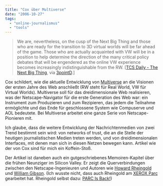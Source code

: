 ```yaml
---
title: "Cox über Multiverse"
date: "2006-10-27"
tags: 
  - "online-journalismus"
  - "tools"
---
```


  

> We are, nevertheless, on the cusp of the Next Big Thing and those who are ready for the transition to 3D virtual worlds will be far ahead of the game. Those who are actually acquainted with VW will be in a position to help determine the direction of the many critical policy debates that will be engendered as the online VW experience becomes increasingly indistinguishable from the RW. \[[TCS Daily - The Next Big Thing](http://www.tcsdaily.com/article.aspx?id=102306A "TCS Daily - The Next Big Thing"), via [3pointD](http://www.3pointd.com/20061025/are-virtual-worlds-the-next-big-thing/).\]

Cox schildert, wie die aktuelle Entwicklung von [Multiverse](http://www.multiverse.net/) an die Visionen der ersten Jahre des Web anschließt (RW steht für Real World, VW für Virtual Worlds). Multiverse soll für das dreidimensionale Web realisieren, was der Netscape-Navigator für die erste Generation des Web war: ein Instrument zum Produzieren und zum Rezipieren, das jedem die Teilnahme ermöglichte und das Ende für geschlossene System wie Compuserve und AOL bedeutete. Bei Multiverse arbeitet eine ganze Serie von Netscape-Pionieren mit.

Ich glaube, dass die weitere Entwicklung der Nachrichtenmedien von zwei Trend bestimmt sein wird: von networks of trust, die an die Stelle der heutigen journalistischen Medien treten werden, und von dreidimensionalen Interfaces, mit denen man sich in diesen Netzen bewegen kann. Artikel wie der von Cox sind für mich ein Koffein-Stoß.

Der Artikel ist daneben auch ein gutgeschriebenes Memoiren-Kapitel über die frühen Neunziger im Silicon Valley. Er zeigt die Querverbindungen zwischen den Netscape-Ingenieuren und Autoren wie [Howard Rheingold](http://www.rheingold.com/) und [William Gibson](http://www.williamgibsonbooks.com/). (Ich wusste nicht, dass auch Rheingold am [XEROX Parc](http://www.parc.xerox.com/) gearbeitet hat. Rheingold selbst dazu: [PARC Is Back!](http://www.wired.com/wired/archive/2.02/parc.html))
